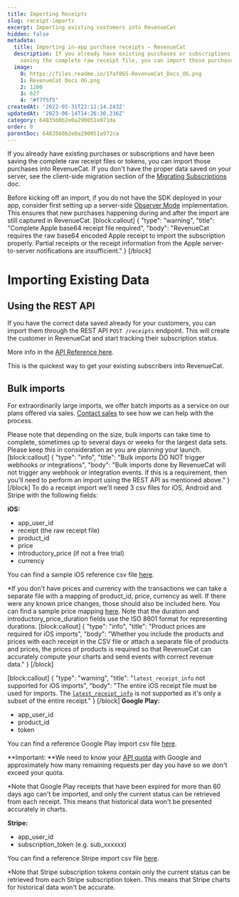 ```yaml
---
title: Importing Receipts
slug: receipt-imports
excerpt: Importing existing customers into RevenueCat
hidden: false
metadata:
  title: Importing in-app purchase receipts – RevenueCat
  description: If you already have existing purchases or subscriptions and have been
    saving the complete raw receipt file, you can import those purchases to RevenueCat.
  image:
    0: https://files.readme.io/17af865-RevenueCat_Docs_OG.png
    1: RevenueCat Docs OG.png
    2: 1200
    3: 627
    4: "#f7f5f5"
createdAt: '2022-05-31T22:11:14.243Z'
updatedAt: '2023-06-14T14:26:30.236Z'
category: 6483560b2e0a290051a971da
order: 0
parentDoc: 6483560b2e0a290051a972ca
---
```

If you already have existing purchases or subscriptions and have been saving the complete raw receipt files or tokens, you can import those purchases into RevenueCat. If you don't have the proper data saved on your server, see the client-side migration section of the [Migrating Subscriptions](doc:migrating-existing-subscriptions) doc.

Before kicking off an import, if you do not have the SDK deployed in your app, consider first setting up a server-side [Observer Mode](doc:observer-mode#option-1-server-side) implementation. This ensures that new purchases happening during and after the import are still captured in RevenueCat.
[block:callout]
{
  "type": "warning",
  "title": "Complete Apple base64 receipt file required",
  "body": "RevenueCat requires the raw base64 encoded Apple receipt to import the subscription properly. Partial receipts or the receipt information from the Apple server-to-server notifications are insufficient."
}
[/block]
# Importing Existing Data

## Using the REST API
If you have the correct data saved already for your customers, you can import them through the REST API `POST /receipts` endpoint. This will create the customer in RevenueCat and start tracking their subscription status.

More info in the [API Reference here](https://docs.revenuecat.com/reference#receipts).

This is the quickest way to get your existing subscribers into RevenueCat.

## Bulk imports
For extraordinarily large imports, we offer batch imports as a service on our plans offered via sales. [Contact sales](https://www.revenuecat.com/demo/) to see how we can help with the process. 

Please note that depending on the size, bulk imports can take time to complete, sometimes up to several days or weeks for the largest data sets. Please keep this in consideration as you are planning your launch.
[block:callout]
{
  "type": "info",
  "title": "Bulk imports DO NOT trigger webhooks or integrations",
  "body": "Bulk imports done by RevenueCat will not trigger any webhook or integration events. If this is a requirement, then you'll need to perform an import using the REST API as mentioned above."
}
[/block]
To do a receipt import we'll need 3 csv files for iOS, Android and Stripe with the following fields:

**iOS:**
  * app_user_id
  * receipt (the raw receipt file)
  * product_id
  * price
  * introductory_price (if not a free trial)
  * currency

You can find a sample iOS reference csv file [here](https://github.com/RevenueCat-Samples/import-csv-samples/blob/main/iOS/ios_receipt_import_sample.csv).

*If you don't have prices and currency with the transactions we can take a separate file with a mapping of product_id, price, currency as well. If there were any known price changes, those should also be included here. You can find a sample price mapping [here](https://github.com/RevenueCat-Samples/import-csv-samples/blob/main/iOS/ios_product_price_map_sample.csv). Note that the duration and introductory_price_duration fields use the ISO 8601 format for representing durations.
[block:callout]
{
  "type": "info",
  "title": "Product prices are required for iOS imports",
  "body": "Whether you include the products and prices with each receipt in the CSV file or attach a separate file of products and prices, the prices of products is required so that RevenueCat can accurately compute your charts and send events with correct revenue data."
}
[/block]

[block:callout]
{
  "type": "warning",
  "title": "`latest_receipt_info` not supported for iOS imports",
  "body": "The entire iOS receipt file must be used for imports. The [`latest_receipt_info`](https://developer.apple.com/documentation/appstorereceipts/responsebody/latest_receipt_info) is not supported as it's only a subset of the entire receipt."
}
[/block]
**Google Play:**
  * app_user_id
  * product_id
  * token

You can find a reference Google Play import csv file [here](https://github.com/RevenueCat-Samples/import-csv-samples/blob/main/Android/android_receipt_import_sample.csv).

**Important: **We need to know your [API quota](https://developers.google.com/android-publisher/quotas) with Google and approximately how many remaining requests per day you have so we don't exceed your quota.

*Note that Google Play receipts that have been expired for more than 60 days ago can't be imported, and only the current status can be retrieved from each receipt. This means that historical data won't be presented accurately in charts.

**Stripe:**
 * app_user_id
 * subscription_token (e.g. sub_xxxxxx)

You can find a reference Stripe import csv file [here](https://github.com/RevenueCat-Samples/import-csv-samples/blob/main/Stripe/stripe_receipt_import_sample.csv).

*Note that Stripe subscription tokens contain only the current status can be retrieved from each Stripe subscription token. This means that Stripe charts for historical data won't be accurate.